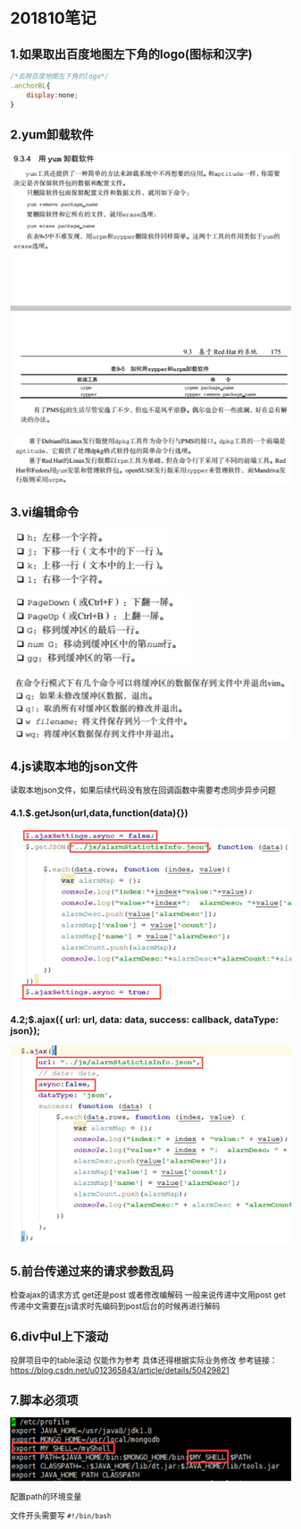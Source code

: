 # 201810笔记

## 1.如果取出百度地图左下角的logo(图标和汉字)

```javascript
/*去除百度地图左下角的logo*/
.anchorBL{
    display:none;
}
```



## 2.yum卸载软件

![image-20200619171815973](images\image-20200619171815973.png)

![image-20200619171834073](images\image-20200619171834073.png)

## 3.vi编辑命令

![image-20200619171844589](images\image-20200619171844589.png)

![image-20200619171850937](images\image-20200619171850937.png)

![image-20200619171856984](images\image-20200619171856984.png)

## 4.js读取本地的json文件

读取本地json文件，如果后续代码没有放在回调函数中需要考虑同步异步问题

### 4.1.$.getJson(url,data,function(data){})

![image-20200619171906194](images\image-20200619171906194.png)

### 4.2;$.ajax({  url: url,  data: data,  success: callback,  dataType: json});

![image-20200619171916062](images\image-20200619171916062.png)

## 5.前台传递过来的请求参数乱码

检查ajax的请求方式 get还是post 或者修改编解码 一般来说传递中文用post get传递中文需要在js请求时先编码到post后台的时候再进行解码

## 6.div中ul上下滚动

投屏项目中的table滚动 仅能作为参考 具体还得根据实际业务修改
参考链接：https://blog.csdn.net/u012365843/article/details/50429821

## 7.脚本必须项

![image-20200619171925633](images\image-20200619171925633.png)

配置path的环境变量 

文件开头需要写 `#!/bin/bash`